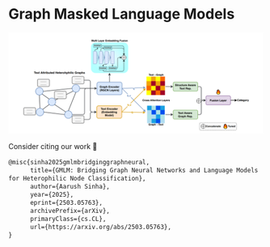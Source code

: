 # Graph Masked Language Models

![alt text](image.png)

Consider citing our work 🤗

```
@misc{sinha2025gmlmbridginggraphneural,
      title={GMLM: Bridging Graph Neural Networks and Language Models for Heterophilic Node Classification}, 
      author={Aarush Sinha},
      year={2025},
      eprint={2503.05763},
      archivePrefix={arXiv},
      primaryClass={cs.CL},
      url={https://arxiv.org/abs/2503.05763}, 
}
```
